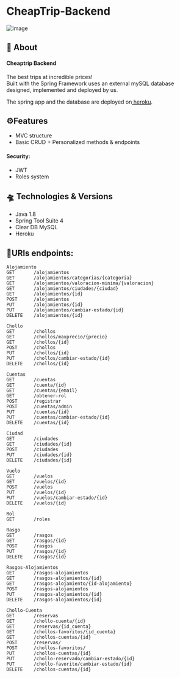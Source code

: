 # CheapTrip-Backend

![image](https://user-images.githubusercontent.com/55434881/189713243-1e098854-2b36-49b9-a5a1-4c15346db806.png)

## 📑 About
#### Cheaptrip Backend
The best trips at incredible prices!<br>
Built with the Spring Framework uses an external mySQL database designed, implemented and deployed by us.

The spring app and the database are deployed on<a href="https://www.heroku.com/home"> heroku</a>.
## ⚙Features 
* MVC structure
* Basic CRUD + Personalized methods & endpoints
#### Security: 
* JWT 
* Roles system

## 🛸 Technologies & Versions

* Java 1.8 
* Spring Tool Suite 4 
* Clear DB MySQL 
* Heroku 

## 🔗URIs endpoints: 

```
Alojamiento
GET       /alojamientos
GET       /alojamientos/categorias/{categoria}
GET       /alojamientos/valoracion-minima/{valoracion}
GET       /alojamientos/ciudades/{ciudad}  
GET       /alojamientos/{id}
POST      /alojamientos
PUT       /alojamientos/{id}
PUT       /alojamientos/cambiar-estado/{id}
DELETE    /alojamientos/{id}

Chollo
GET       /chollos
GET       /chollos/maxprecio/{precio}
GET       /chollos/{id}
POST      /chollos
PUT       /chollos/{id}
PUT       /chollos/cambiar-estado/{id}
DELETE    /chollos/{id}

Cuentas
GET       /cuentas
GET       /cuenta/{id}
GET       /cuentas/{email}
GET       /obtener-rol
POST      /registrar
POST      /cuentas/admin
PUT       /cuentas/{id}
PUT       /cuentas/cambiar-estado/{id}
DELETE    /cuentas/{id}

Ciudad
GET       /ciudades
GET       /ciudades/{id}
POST      /ciudades
PUT       /ciudades/{id}
DELETE    /ciudades/{id}

Vuelo
GET       /vuelos
GET       /vuelos/{id}
POST      /vuelos
PUT       /vuelos/{id}
PUT       /vuelos/cambiar-estado/{id}
DELETE    /vuelos/{id}

Rol
GET       /roles

Rasgo
GET       /rasgos
GET       /rasgos/{id}
POST      /rasgos
PUT       /rasgos/{id}
DELETE    /rasgos/{id}

Rasgos-Alojamientos
GET       /rasgos-alojamientos
GET       /rasgos-alojamientos/{id}
GET       /rasgos-alojamiento/{id-alojamiento}
POST      /rasgos-alojamientos
PUT       /rasgos-alojamientos/{id}
DELETE    /rasgos-alojamientos/{id}

Chollo-Cuenta
GET       /reservas
GET       /chollo-cuenta/{id}
GET       /reservas/{id_cuenta}
GET       /chollos-favoritos/{id_cuenta}
GET       /chollos-cuentas/{id}
POST      /reservas/
POST      /chollos-favoritos/
PUT       /chollos-cuentas/{id}
PUT       /chollo-reservado/cambiar-estado/{id}
PUT       /chollo-favorito/cambiar-estado/{id}
DELETE    /chollos-cuentas/{id}
```

